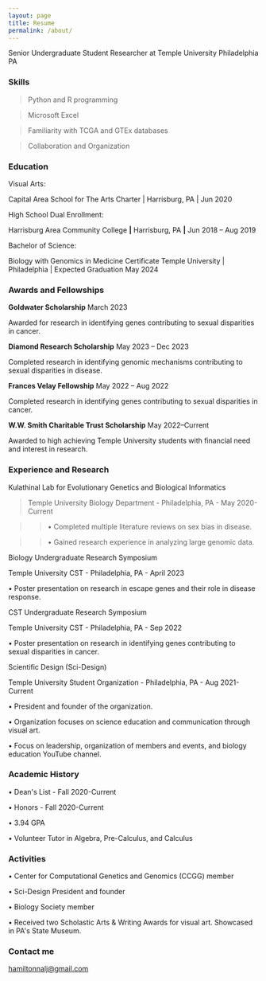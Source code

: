 ```yaml
---
layout: page
title: Resume
permalink: /about/
---
```

Senior Undergraduate Student Researcher at Temple University Philadelphia PA

### Skills  
>Python and R programming

>Microsoft Excel

>Familiarity with TCGA and GTEx databases

>Collaboration and Organization

### Education 
Visual Arts:

Capital Area School for The Arts Charter | Harrisburg, PA | Jun 2020


High School Dual Enrollment:

Harrisburg Area Community College __|__ Harrisburg, PA __|__ Jun 2018 – Aug 2019


Bachelor of Science: 

Biology with Genomics in Medicine Certificate
Temple University | Philadelphia | Expected Graduation May 2024

### Awards and Fellowships 


__Goldwater Scholarship__  March 2023


Awarded for research in identifying genes contributing to sexual disparities in cancer.


__Diamond Research Scholarship__  May 2023 – Dec 2023


Completed research in identifying genomic mechanisms contributing to sexual disparities in disease.


__Frances Velay Fellowship__  May 2022 – Aug 2022


Completed research in identifying genes contributing to sexual disparities in cancer. 


__W.W. Smith Charitable Trust Scholarship__  May 2022–Current


Awarded to high achieving Temple University students with financial need and interest in research.

### Experience and Research 
Kulathinal Lab for Evolutionary Genetics and Biological Informatics

>Temple University Biology Department - Philadelphia, PA - May 2020-Current


>>•	Completed multiple literature reviews on sex bias in disease. 


>>•	Gained research experience in analyzing large genomic data. 



Biology Undergraduate Research Symposium 

Temple University CST - Philadelphia, PA - April 2023


•	Poster presentation on research in escape genes and their role in disease response.



CST Undergraduate Research Symposium 

Temple University CST - Philadelphia, PA - Sep 2022


•	Poster presentation on research in identifying genes contributing to sexual disparities in cancer. 


Scientific Design (Sci-Design)

Temple University Student Organization - Philadelphia, PA - Aug 2021-Current


•	President and founder of the organization. 


•	Organization focuses on science education and communication through visual art.


•	Focus on leadership, organization of members and events, and biology education YouTube channel.

### Academic History 

•	Dean's List - Fall 2020-Current 


•	Honors - Fall 2020-Current


•	3.94 GPA


•	Volunteer Tutor in Algebra, Pre-Calculus, and Calculus

### Activities  
•	Center for Computational Genetics and Genomics (CCGG) member 


•	Sci-Design President and founder


•	Biology Society member


•	Received two Scholastic Arts & Writing Awards for visual art. Showcased in PA's State Museum.

### Contact me

[hamiltonnalj@gmail.com](mailto:hamiltonnalj@gmail.com)
